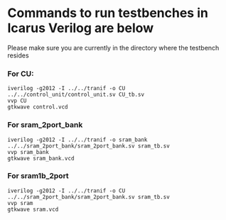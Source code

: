 # Commands to run testbenches in Icarus Verilog are below
Please make sure you are currently in the directory where the testbench resides

### For CU:
```
iverilog -g2012 -I ../../tranif -o CU ../../control_unit/control_unit.sv CU_tb.sv
vvp CU
gtkwave control.vcd
```

### For sram_2port_bank
```
iverilog -g2012 -I ../../tranif -o sram_bank ../../sram_2port_bank/sram_2port_bank.sv sram_tb.sv
vvp sram_bank
gtkwave sram_bank.vcd
```

### For sram1b_2port
```
iverilog -g2012 -I ../../tranif -o CU ../../sram_2port_bank/sram_2port_bank.sv sram_tb.sv
vvp sram
gtkwave sram.vcd
```